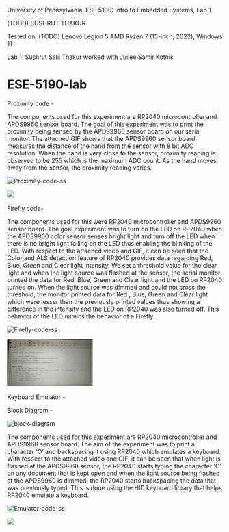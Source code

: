 University of Pennsylvania, ESE 5190: Intro to Embedded Systems, Lab 1

(TODO) SUSHRUT THAKUR
   
Tested on: (TODO) Lenovo Legion 5 AMD Ryzen 7 (15-inch, 2022), Windows 11

Lab 1: Sushrut Salil Thakur worked with Juilee Samir Kotnis 
# ESE-5190-lab

Proximity code - 

The components used for this experiment are RP2040 microcontroller and APDS9960 sensor board. The goal of this experiment was to print the proximity being sensed by the APDS9960 sensor board on our serial monitor. The attached GIF shows  that the APDS9960 sensor board measures the distance of the hand from the sensor with 8 bit ADC resolution. When the hand is very close to the sensor, proximity reading is observed to be 255 which is the maximum ADC count. As the hand moves away from the sensor, the proximity reading varies. 

![Proximity-code-ss](https://user-images.githubusercontent.com/114092860/192077270-b7b0be82-74f9-4248-9239-5fdf09454b71.png)

![](https://github.com/sushrut-upenn/ESE-5190-lab/blob/main/proximity.gif)


Firefly code- 

The components used for this were RP2040 microcontroller and APDS9960 sensor board. The goal experiment was to turn on the LED on RP2040 when the APDS9960 color sensor senses bright light and turn off the LED when there is no bright light falling on the LED thus enabling the blinking of the LED. With respect to the attached video and GIF, it can be seen that the Color and ALS detection feature of RP2040 provides data regarding Red, Blue, Green and Clear light intensity. We set a threshold value for the clear light and when the light source was flashed at the sensor, the serial monitor printed the data for Red, Blue, Green and Clear light and the LED on RP2040 turned on. When the light source was dimmed and could not cross the threshold, the monitor printed data for Red , Blue, Green and Clear light which were lesser than the previously printed values thus showing a difference in the intensity and the LED on RP2040 was also turned off. This behavior of the LED mimics the behavior of a Firefly.

![Firefly-code-ss](https://user-images.githubusercontent.com/114092860/192077281-ff817928-bb58-4f4a-9c8c-cb972647f1f0.png)

![](https://github.com/sushrut-upenn/ESE-5190-lab/blob/main/Firefly.gif)


Keyboard Emulator - 

Block Diagram - 

![block-diagram](https://user-images.githubusercontent.com/114092860/191882940-b96a4859-c132-4d38-90e3-56a1ad335f10.png)


The components used for this experiment are RP2040 microcontroller and APDS9960 sensor board. The aim of the experiment was to print a character ‘O’ and backspacing it using RP2040 which emulates a keyboard. With respect to the attached video and GIF, it can be seen that when light is flashed at the APDS9960 sensor, the RP2040 starts typing the character ‘O’ on any document that is kept open and when the light source being flashed at the APDS9960 is dimmed, the RP2040 starts backspacing the data that was previously typed. This is done using the HID keyboard library that helps RP2040 emulate a keyboard.


![Emulator-code-ss](https://user-images.githubusercontent.com/114092860/192077286-9e5c24aa-5bc3-4a67-9360-7fa6a2825829.png)

![](https://github.com/sushrut-upenn/ESE-5190-lab/blob/main/emulator.gif)

